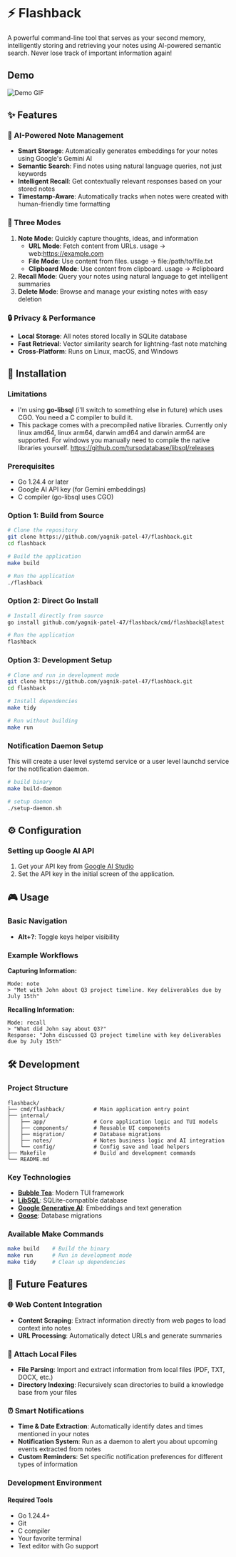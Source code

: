 # ⚡ Flashback

A powerful command-line tool that serves as your second memory, intelligently storing and retrieving your notes using AI-powered semantic search. Never lose track of important information again!

## Demo
![Demo GIF](demo.gif)

## ✨ Features

### 🧠 AI-Powered Note Management
- **Smart Storage**: Automatically generates embeddings for your notes using Google's Gemini AI
- **Semantic Search**: Find notes using natural language queries, not just keywords
- **Intelligent Recall**: Get contextually relevant responses based on your stored notes
- **Timestamp-Aware**: Automatically tracks when notes were created with human-friendly time formatting

### 🎯 Three Modes
1. **Note Mode**: Quickly capture thoughts, ideas, and information
    - **URL Mode**: Fetch content from URLs. usage -> web:https://example.com
    - **File Mode**: Use content from files. usage -> file:/path/to/file.txt
    - **Clipboard Mode**: Use content from clipboard. usage -> #clipboard
2. **Recall Mode**: Query your notes using natural language to get intelligent summaries
3. **Delete Mode**: Browse and manage your existing notes with easy deletion

### 🔒 Privacy & Performance
- **Local Storage**: All notes stored locally in SQLite database
- **Fast Retrieval**: Vector similarity search for lightning-fast note matching
- **Cross-Platform**: Runs on Linux, macOS, and Windows

## 🚀 Installation

### Limitations
- I'm using **go-libsql** (i'll switch to something else in future) which uses CGO. You need a C compiler to build it.
- This package comes with a precompiled native libraries. Currently only linux amd64, linux arm64, darwin amd64 and darwin arm64 are supported. For windows you manually need to compile the native libraries yourself. https://github.com/tursodatabase/libsql/releases

### Prerequisites
- Go 1.24.4 or later
- Google AI API key (for Gemini embeddings)
- C compiler (go-libsql uses CGO)

### Option 1: Build from Source
```bash
# Clone the repository
git clone https://github.com/yagnik-patel-47/flashback.git
cd flashback

# Build the application
make build

# Run the application
./flashback
```

### Option 2: Direct Go Install
```bash
# Install directly from source
go install github.com/yagnik-patel-47/flashback/cmd/flashback@latest

# Run the application
flashback
```

### Option 3: Development Setup
```bash
# Clone and run in development mode
git clone https://github.com/yagnik-patel-47/flashback.git
cd flashback

# Install dependencies
make tidy

# Run without building
make run
```

### Notification Daemon Setup
This will create a user level systemd service or a user level launchd service for the notification daemon.
```bash
# build binary
make build-daemon

# setup daemon
./setup-daemon.sh
```

## ⚙️ Configuration

### Setting up Google AI API
1. Get your API key from [Google AI Studio](https://aistudio.google.com/apikey)
2. Set the API key in the initial screen of the application.

## 🎮 Usage

### Basic Navigation
- **Alt+?**: Toggle keys helper visibility

### Example Workflows

**Capturing Information:**
```
Mode: note
> "Met with John about Q3 project timeline. Key deliverables due by July 15th"
```

**Recalling Information:**
```
Mode: recall
> "What did John say about Q3?"
Response: "John discussed Q3 project timeline with key deliverables due by July 15th"
```

## 🛠️ Development

### Project Structure
```
flashback/
├── cmd/flashback/         # Main application entry point
├── internal/
│   ├── app/               # Core application logic and TUI models
│   ├── components/        # Reusable UI components
│   ├── migration/         # Database migrations
│   ├── notes/             # Notes business logic and AI integration
│   └── config/            # Config save and load helpers
├── Makefile               # Build and development commands
└── README.md
```

### Key Technologies
- **[Bubble Tea](https://github.com/charmbracelet/bubbletea)**: Modern TUI framework
- **[LibSQL](https://github.com/tursodatabase/go-libsql)**: SQLite-compatible database
- **[Google Generative AI](https://pkg.go.dev/google.golang.org/genai)**: Embeddings and text generation
- **[Goose](https://github.com/pressly/goose)**: Database migrations

### Available Make Commands
```bash
make build    # Build the binary
make run      # Run in development mode
make tidy     # Clean up dependencies
```

## 🔮 Future Features

### 🌐 Web Content Integration
- **Content Scraping**: Extract information directly from web pages to load context into notes
- **URL Processing**: Automatically detect URLs and generate summaries

### 📁 Attach Local Files
- **File Parsing**: Import and extract information from local files (PDF, TXT, DOCX, etc.)
- **Directory Indexing**: Recursively scan directories to build a knowledge base from your files

### ⏰ Smart Notifications
- **Time & Date Extraction**: Automatically identify dates and times mentioned in your notes
- **Notification System**: Run as a daemon to alert you about upcoming events extracted from notes
- **Custom Reminders**: Set specific notification preferences for different types of information

### Development Environment

#### Required Tools
- Go 1.24.4+
- Git
- C compiler
- Your favorite terminal
- Text editor with Go support
